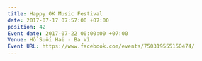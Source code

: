 ```yaml
---
title: Happy OK Music Festival
date: 2017-07-17 07:57:00 +07:00
position: 42
Event date: 2017-07-22 00:00:00 +07:00
Venue: Hồ Suối Hai - Ba Vì
Event URL: https://www.facebook.com/events/750319555150474/
---
```



